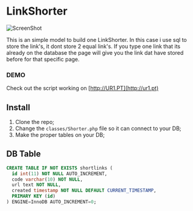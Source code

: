 LinkShorter
===========

![ScreenShot](http://i.imgur.com/bnP1pmB.png)

This is an simple model to build one LinkShorter. In this case i use sql to store the link's, it dont store 2 equal link's. If you type one link that its already on the database the page will give you the link dat have stored before for that specific page.

### DEMO
Check out the script working on [http://UR1.PT](http://ur1.pt)

## Install
1. Clone the repo;
2. Change the `classes/Shorter.php` file so it can connect to your DB;
3. Make the proper tables on your DB;

## DB Table
```sql
CREATE TABLE IF NOT EXISTS shortlinks (
  id int(11) NOT NULL AUTO_INCREMENT,
  code varchar(10) NOT NULL,
  url text NOT NULL,
  created timestamp NOT NULL DEFAULT CURRENT_TIMESTAMP,
  PRIMARY KEY (id)
) ENGINE=InnoDB AUTO_INCREMENT=0;
```
